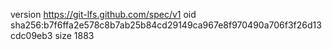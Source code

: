 version https://git-lfs.github.com/spec/v1
oid sha256:b7f6ffa2e578c8b7ab25b84cd29149ca967e8f970490a706f3f26d13cdc09eb3
size 1883
